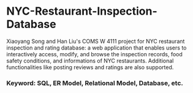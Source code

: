 # NYC-Restaurant-Inspection-Database

Xiaoyang Song and Han Liu's COMS W 4111 project for NYC restaurant inspection and rating database: a web application that enables users to interactively access, modify, and browse the inspection records, food safety conditions, and informations of NYC restaurants. Additional functionalities like posting reviews and ratings are also supported.


### Keyword: SQL, ER Model, Relational Model, Database, etc.
